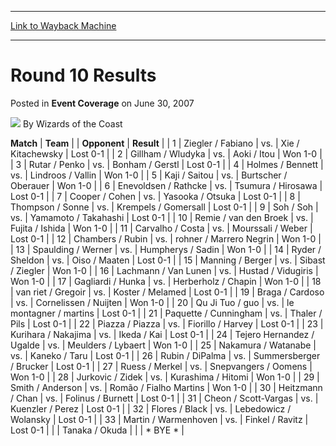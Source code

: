 
---
[Link to Wayback Machine](https://web.archive.org/web/20210502121806/https://magic.wizards.com/en/articles/archive/event-coverage/round-10-results-2007-06-30)

[_metadata_:author]:- "Wizards of the Coast"
[_metadata_:description]:- "MatchTeamOpponentResult 1Ziegler / Fabianovs.Xie / KitachewskyLost 0-1 2Gillham / Wludykavs.Aoki / ItouWon 1-0 3Rutar / Penkovs.Bonham / GerstlLost 0-1 4Holmes / Bennettvs.Lindroos / VallinWon 1-0 5Kaji / Saitouvs.Burtscher / OberauerWon 1-0 6Enevoldsen / Rathckevs.Tsumura / HirosawaLost 0-1 7Cooper / Cohenvs.Yasooka / OtsukaLost 0-1 8Thompson / Sonnevs.Krempels /"
[_metadata_:generator]:- "Drupal 7 (http://drupal.org)"
[_metadata_:node]:- "539851"
[_metadata_:publish_date]:- "2007-06-30"
[_metadata_:source]:- "div-main-content"
[_metadata_:title]:- "Round 10 Results"
[_metadata_:wayback_capture_timestamp]:- "2021-05-02 12:18:06"
[_metadata_:wayback_raw_url]:- "https://web.archive.org/web/20210502121806id_/https://magic.wizards.com/en/articles/archive/event-coverage/round-10-results-2007-06-30"
[_metadata_:wayback_url]:- "https://magic.wizards.com/en/articles/archive/event-coverage/round-10-results-2007-06-30"
---


Round 10 Results
================



 Posted in **Event Coverage**
 on June 30, 2007 






![](https://media.magic.wizards.com/styles/auth_small/public/images/person/wizards_author.jpg)
By Wizards of the Coast













 **Match** | **Team** |  | **Opponent** | **Result** |
| 1 | Ziegler / Fabiano | vs. | Xie / Kitachewsky | Lost 0-1 |
| 2 | Gillham / Wludyka | vs. | Aoki / Itou | Won 1-0 |
| 3 | Rutar / Penko | vs. | Bonham / Gerstl | Lost 0-1 |
| 4 | Holmes / Bennett | vs. | Lindroos / Vallin | Won 1-0 |
| 5 | Kaji / Saitou | vs. | Burtscher / Oberauer | Won 1-0 |
| 6 | Enevoldsen / Rathcke | vs. | Tsumura / Hirosawa | Lost 0-1 |
| 7 | Cooper / Cohen | vs. | Yasooka / Otsuka | Lost 0-1 |
| 8 | Thompson / Sonne | vs. | Krempels / Gomersall | Lost 0-1 |
| 9 | Soh / Soh | vs. | Yamamoto / Takahashi | Lost 0-1 |
| 10 | Remie / van den Broek | vs. | Fujita / Ishida | Won 1-0 |
| 11 | Carvalho / Costa | vs. | Mourssali / Weber | Lost 0-1 |
| 12 | Chambers / Rubin | vs. | rohner / Marrero Negrin | Won 1-0 |
| 13 | Spaulding / Werner | vs. | Humpherys / Sadin | Won 1-0 |
| 14 | Ryder / Sheldon | vs. | Oiso / Maaten | Lost 0-1 |
| 15 | Manning / Berger | vs. | Sibast / Ziegler | Won 1-0 |
| 16 | Lachmann / Van Lunen | vs. | Hustad / Vidugiris | Won 1-0 |
| 17 | Gagliardi / Hunka | vs. | Herberholz / Chapin | Won 1-0 |
| 18 | van riet / Gregoir | vs. | Koster / Melamed | Lost 0-1 |
| 19 | Braga / Cardoso | vs. | Cornelissen / Nuijten | Won 1-0 |
| 20 | Qu Ji Tuo / guo | vs. | le montagner / martins | Lost 0-1 |
| 21 | Paquette / Cunningham | vs. | Thaler / Pils | Lost 0-1 |
| 22 | Piazza / Piazza | vs. | Fiorillo / Harvey | Lost 0-1 |
| 23 | Kurihara / Nakajima | vs. | Ikeda / Kai | Lost 0-1 |
| 24 | Tejero Hernandez / Ugalde | vs. | Meulders / Lybaert | Won 1-0 |
| 25 | Nakamura / Watanabe | vs. | Kaneko / Taru | Lost 0-1 |
| 26 | Rubin / DiPalma | vs. | Summersberger / Brucker | Lost 0-1 |
| 27 | Ruess / Merkel | vs. | Snepvangers / Oomens | Won 1-0 |
| 28 | Jurkovic / Zidek | vs. | Kurashima / Hitomi | Won 1-0 |
| 29 | Smith / Anderson | vs. | Romão / Fialho Martins | Won 1-0 |
| 30 | Heitzmann / Chan | vs. | Folinus / Burnett | Lost 0-1 |
| 31 | Cheon / Scott-Vargas | vs. | Kuenzler / Perez | Lost 0-1 |
| 32 | Flores / Black | vs. | Lebedowicz / Wolansky | Lost 0-1 |
| 33 | Martin / Warmenhoven | vs. | Finkel / Ravitz | Lost 0-1 |
|  | Tanaka / Okuda |  |  | \* BYE \* |







